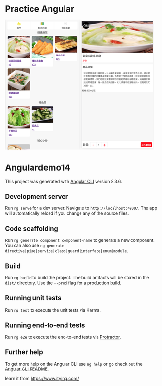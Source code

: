 # Practice Angular 

<img src="https://github.com/smilepeggy/angulardemo14/blob/master/Screen%20Shot%202019-11-18%20at%2019.54.44.png" width=250/><img src="https://github.com/smilepeggy/angulardemo14/blob/master/Screen%20Shot%202019-11-18%20at%2019.55.08.png" width=240/>



# Angulardemo14

This project was generated with [Angular CLI](https://github.com/angular/angular-cli) version 8.3.6.

## Development server

Run `ng serve` for a dev server. Navigate to `http://localhost:4200/`. The app will automatically reload if you change any of the source files.

## Code scaffolding

Run `ng generate component component-name` to generate a new component. You can also use `ng generate directive|pipe|service|class|guard|interface|enum|module`.

## Build

Run `ng build` to build the project. The build artifacts will be stored in the `dist/` directory. Use the `--prod` flag for a production build.

## Running unit tests

Run `ng test` to execute the unit tests via [Karma](https://karma-runner.github.io).

## Running end-to-end tests

Run `ng e2e` to execute the end-to-end tests via [Protractor](http://www.protractortest.org/).

## Further help

To get more help on the Angular CLI use `ng help` or go check out the [Angular CLI README](https://github.com/angular/angular-cli/blob/master/README.md).

learn it from https://www.itying.com/
